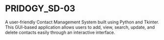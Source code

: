 # PRIDOGY_SD-03
A user-friendly Contact Management System built using Python and Tkinter. This GUI-based application allows users to add, view, search, update, and delete contacts easily through an interactive interface.

